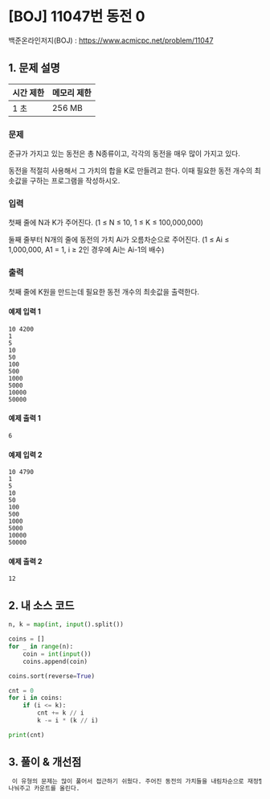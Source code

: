 # [BOJ] 11047번 동전 0

백준온라인저지(BOJ) :  https://www.acmicpc.net/problem/11047


## 1. 문제 설명

| 시간 제한 | 메모리 제한 | 
| :-------- | :---------- |
| 1 초      | 256 MB      | 

### 문제

준규가 가지고 있는 동전은 총 N종류이고, 각각의 동전을 매우 많이 가지고 있다.

동전을 적절히 사용해서 그 가치의 합을 K로 만들려고 한다. 이때 필요한 동전 개수의 최솟값을 구하는 프로그램을 작성하시오.


### 입력

첫째 줄에 N과 K가 주어진다. (1 ≤ N ≤ 10, 1 ≤ K ≤ 100,000,000)

둘째 줄부터 N개의 줄에 동전의 가치 Ai가 오름차순으로 주어진다. (1 ≤ Ai ≤ 1,000,000, A1 = 1, i ≥ 2인 경우에 Ai는 Ai-1의 배수)

### 출력

첫째 줄에 K원을 만드는데 필요한 동전 개수의 최솟값을 출력한다.

#### 예제 입력 1

```
10 4200
1
5
10
50
100
500
1000
5000
10000
50000
```

#### 예제 출력 1

```
6
```

#### 예제 입력 2

```
10 4790
1
5
10
50
100
500
1000
5000
10000
50000
```

#### 예제 출력 2

```
12
```


## 2. 내 소스 코드

```python
n, k = map(int, input().split())

coins = []
for _ in range(n):
    coin = int(input())
    coins.append(coin)

coins.sort(reverse=True)

cnt = 0
for i in coins:
    if (i <= k):
        cnt += k // i
        k -= i * (k // i)

print(cnt)
```



## 3. 풀이 & 개선점

```python
 이 유형의 문제는 많이 풀어서 접근하기 쉬웠다. 주어진 동전의 가치들을 내림차순으로 재정렬하고 k원을 만드는데 갖고 있는 가치 중 가장 높은 것 부터
나눠주고 카운트를 올린다.
```